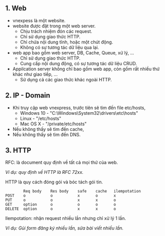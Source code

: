 ## 1. Web

- vnexpess là một website.  
- website được đặt trong một web server.  
    + Chịu trách nhiệm đón các request.  
    + Chỉ sử dụng giao thức HTTP.  
    + Chỉ chứa nội dung tĩnh, hoặc một chút động.  
    + Không có sự tương tác dữ liệu qua lại.  
- web app bao gồm web server, DB, Cache, Queue, xử lý, ...  
    + Chỉ sử dụng giao thức HTTP.  
    + Cung cấp nội dung động, có sự tương tác dữ liệu CRUD.  
- Appilcation server không chỉ bao gồm web app, còn gồm rất nhiều thứ khác như giao tiếp, ...  
    + Sử dụng cả các giao thức khác ngoài HTTP.  


## 2. IP - Domain

- Khi truy cập web vnexpress, trước tiên sẽ tìm đến file etc/hosts,  
    + Windows 10 - "C:\Windows\System32\drivers\etc\hosts"  
    + Linux - "/etc/hosts"  
    + Mac OS X - "/private/etc/hosts"  
- Nếu không thấy sẽ tìm đến cache,  
- Nếu không thấy sẽ tìm đến DNS.  


## 3. HTTP

RFC: là document quy định về tất cả mọi thứ của web.

*Ví dụ: quy định về HTTP là RFC 72xx.*

HTTP là quy cách đóng gói và bóc tách gói tin.

```
        Req body    Res body    safe    cache   ilempotation
POST    o           o           x       o       x
PUT     o           o           x       x       o
GET     option      o           o       o       o
DELETE  option      o           x       x       o
```

Ilempotation: nhận request nhiều lần nhưng chỉ xử lý 1 lần.

*Ví dụ: Gủi form đăng ký nhiều lần, sửa bài viết nhiều lần.*